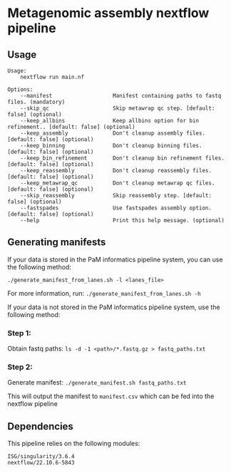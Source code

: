 # Metagenomic assembly nextflow pipeline

## Usage
```
Usage:
    nextflow run main.nf

Options:
    --manifest                   Manifest containing paths to fastq files. (mandatory)
    --skip_qc                    Skip metawrap qc step. [default: false] (optional)
    --keep_allbins               Keep allbins option for bin refinement.. [default: false] (optional)
    --keep_assembly              Don't cleanup assembly files. [default: false] (optional)
    --keep_binning               Don't cleanup binning files. [default: false] (optional)
    --keep_bin_refinement        Don't cleanup bin refinement files. [default: false] (optional)
    --keep_reassembly            Don't cleanup reassembly files. [default: false] (optional)
    --keep_metawrap_qc           Don't cleanup metawrap qc files. [default: false] (optional)
    --skip_reassembly            Skip reassembly step. [default: false] (optional)
    --fastspades                 Use fastspades assembly option. [default: false] (optional)
    --help                       Print this help message. (optional)
```

## Generating manifests

If your data is stored in the PaM informatics pipeline system, you can use the following method:

`./generate_manifest_from_lanes.sh -l <lanes_file>`

For more information, run:
`./generate_manifest_from_lanes.sh -h`

If your data is not stored in the PaM informatics pipeline system, use the following method:
### Step 1:
Obtain fastq paths:
`ls -d -1 <path>/*.fastq.gz > fastq_paths.txt`
### Step 2:
Generate manifest:
`./generate_manifest.sh fastq_paths.txt`

This will output the manifest to `manifest.csv` which can be fed into the nextflow pipeline

## Dependencies
This pipeline relies on the following modules:
```
ISG/singularity/3.6.4
nextflow/22.10.6-5843
```